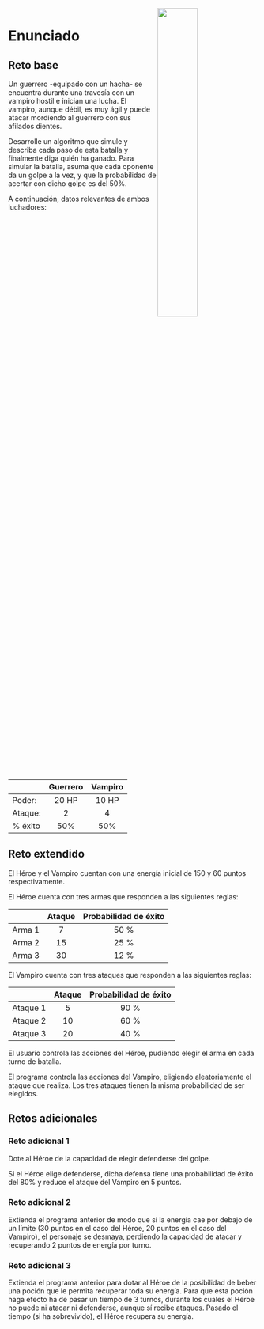 <img src="/imagenes/charcoal-drawing.png" width="40%" align="right"/>

# Enunciado

## Reto base

Un guerrero -equipado con un hacha- se encuentra durante una travesía con un vampiro hostil e inician una lucha. El vampiro, aunque débil, es muy ágil y puede atacar mordiendo al guerrero con sus afilados dientes.

Desarrolle un algoritmo que simule y describa cada paso de esta batalla y finalmente diga quién ha ganado. Para simular la batalla, asuma que cada oponente da un golpe a la vez, y que la probabilidad de acertar con dicho golpe es del 50%.

A continuación, datos relevantes de ambos luchadores:

| | Guerrero | Vampiro |
|-|:-:|:-:|
|Poder:|20 HP|10 HP|
|Ataque:|2|4|
|% éxito|50%|50%

## Reto extendido

El Héroe y el Vampiro cuentan con una energía inicial de 150 y 60 puntos respectivamente.

El Héroe cuenta con tres armas que responden a las siguientes reglas:

| | Ataque | Probabilidad de éxito |
|-|:-:|:-:|
| Arma 1 | 7 | 50 % |
| Arma 2 | 15 | 25 % |
| Arma 3 | 30 | 12 % |

El Vampiro cuenta con tres ataques que responden a las siguientes reglas:

| | Ataque | Probabilidad de éxito |
|-|:-:|:-:|
| Ataque 1 | 5 | 90 % |
| Ataque 2 | 10 | 60 % |
| Ataque 3 | 20 | 40 % |

El usuario controla las acciones del Héroe, pudiendo elegir el arma en cada turno de batalla.

El programa controla las acciones del Vampiro, eligiendo aleatoriamente el ataque que realiza. Los tres ataques tienen la misma probabilidad de ser elegidos.

## Retos adicionales

### Reto adicional 1

Dote al Héroe de la capacidad de elegir defenderse del golpe. 

Si el Héroe elige defenderse, dicha defensa tiene una probabilidad de éxito del 80% y reduce el ataque del Vampiro en 5 puntos.

### Reto adicional 2

Extienda el programa anterior de modo que si la energía cae por debajo de un límite (30 puntos en el caso del Héroe, 20 puntos en el caso del Vampiro), el personaje se desmaya, perdiendo la capacidad de atacar y recuperando 2 puntos de energía por turno.

### Reto adicional 3

Extienda el programa anterior para dotar al Héroe de la posibilidad de beber una poción que le permita recuperar toda su energía. Para que esta poción haga efecto ha de pasar un tiempo de 3 turnos, durante los cuales el Héroe no puede ni atacar ni defenderse, aunque sí recibe ataques. Pasado el tiempo (si ha sobrevivido), el Héroe recupera su energía.
